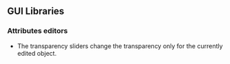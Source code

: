 ## GUI Libraries


### Attributes editors

-   The transparency sliders change the transparency only for the currently edited object.
